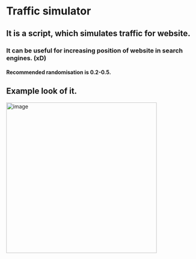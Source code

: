 # Traffic simulator
## It is a script, which simulates traffic for website.
### It can be useful for increasing position of website in search engines. (xD)
#### Recommended randomisation is 0.2-0.5.

## Example look of it.

<img src="https://github.com/rutra8002/bot_for_website/assets/96191787/88a580db-831f-4f31-856b-0e676a06fd0f" alt="image" width="400">


